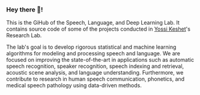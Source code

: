 ### Hey there 👋! 

This is the GiHub of the Speech, Language, and Deep Learning Lab. It contains source code of some of the projects conducted in [Yossi Keshet](https://keshet.net.technion.ac.il)'s Research Lab. 

The lab's goal is to develop rigorous statistical and machine learning algorithms for modeling and processing speech and language. We are focused on improving the state-of-the-art in applications such as automatic speech recognition, speaker recognition, speech indexing and retrieval, acoustic scene analysis, and language understanding. Furthermore, we contribute to research in human speech communication, phonetics, and medical speech pathology using data-driven methods. 

